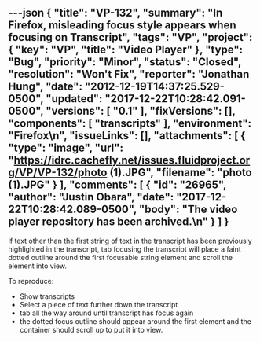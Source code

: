 ---json
{
  "title": "VP-132",
  "summary": "In Firefox, misleading focus style appears when focusing on Transcript",
  "tags": "VP",
  "project": {
    "key": "VP",
    "title": "Video Player"
  },
  "type": "Bug",
  "priority": "Minor",
  "status": "Closed",
  "resolution": "Won't Fix",
  "reporter": "Jonathan Hung",
  "date": "2012-12-19T14:37:25.529-0500",
  "updated": "2017-12-22T10:28:42.091-0500",
  "versions": [
    "0.1"
  ],
  "fixVersions": [],
  "components": [
    "transcripts"
  ],
  "environment": "Firefox\n",
  "issueLinks": [],
  "attachments": [
    {
      "type": "image",
      "url": "https://idrc.cachefly.net/issues.fluidproject.org/VP/VP-132/photo (1).JPG",
      "filename": "photo (1).JPG"
    }
  ],
  "comments": [
    {
      "id": "26965",
      "author": "Justin Obara",
      "date": "2017-12-22T10:28:42.089-0500",
      "body": "The video player repository has been archived.\n"
    }
  ]
}
---
If text other than the first string of text in the transcript has been previously highlighted in the transcript, tab focusing the transcript will place a faint dotted outline around the first focusable string element and scroll the element into view.

To reproduce:

* Show transcripts
* Select a piece of text further down the transcript
* tab all the way around until transcript has focus again
* the dotted focus outline should appear around the first element and the container should scroll up to put it into view.

        